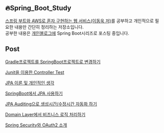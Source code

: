 ## 🔥Spring_Boot_Study
<a href="http://www.yes24.com/Product/Goods/83849117" target="_blank">스프링 부트와 AWS로 혼자 구현하는 웹 서비스(이동욱 저)</a>를 공부하고 개인적으로 필요한 내용만 간단히 정리하는 저장소입니다.<br/>
공부한 내용은 <a href="https://velog.io/@ovan/series/SpringBoot" target="_blank">개인블로그에</a> Spring Boot시리즈로 포스팅 중입니다.

## Post
<a href="https://velog.io/@ovan/Gradle%ED%94%84%EB%A1%9C%EC%A0%9D%ED%8A%B8%EB%A5%BC-SpringBoot%ED%94%84%EB%A1%9C%EC%A0%9D%ED%8A%B8%EB%A1%9C-%EB%B3%80%EA%B2%BD%ED%95%98%EA%B8%B0" target="_blank">Gradle프로젝트를 SpringBoot프로젝트로 변경하기</a>

<a href="https://velog.io/@ovan/SpringBoot-Junit%EC%9D%84-%EC%9D%B4%EC%9A%A9%ED%95%9C-%ED%85%8C%EC%8A%A4%ED%8A%B8" target="_blank">Junit을 이용한 Controller Test</a>

<a href="https://velog.io/@ovan/SpringBoot-JPA-%EC%9D%B4%EB%A1%A0" target="_blank">JPA 이론 및 개인적인 생각</a>

<a href="https://velog.io/@ovan/SpringBoot%EC%97%90%EC%84%9C-JPA-%EC%82%AC%EC%9A%A9%ED%95%98%EA%B8%B0" target="_blank">SpringBoot에서 JPA 사용하기</a>

<a href="https://velog.io/@ovan/JPA-Auditing%EC%9C%BC%EB%A1%9C-%EC%83%9D%EC%84%B1%EC%8B%9C%EA%B0%84%EC%88%98%EC%A0%95%EC%8B%9C%EA%B0%84-%EC%9E%90%EB%8F%99%ED%99%94%ED%95%98%EA%B8%B0" target="_blank">JPA Auditing으로 생성시간/수정시간 자동화 하기</a>

<a href="https://velog.io/@ovan/Domain-Layer%EC%97%90%EC%84%9C-%EB%B9%84%EC%A6%88%EB%8B%88%EC%8A%A4-%EB%A1%9C%EC%A7%81-%EC%B2%98%EB%A6%AC%ED%95%98%EA%B8%B0" target="_blank">Domain Layer에서 비즈니스 로직 처리하기</a>

<a href="https://velog.io/@ovan/Spring-Security%EC%99%80-OAuth2-%EC%86%8C%EA%B0%9C" target="_blank">Spring Security와 OAuth2 소개</a>

